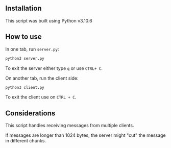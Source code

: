 ## Installation

This script was built using Python v3.10.6

## How to use
In one tab, run `server.py`:

```bash
python3 server.py
```

To exit the server either type `q` or use `CTRL+ C`.

On another tab, run the client side:

```bash
python3 client.py
```

To exit the client use on `CTRL + C`.

## Considerations

This script handles receiving messages from multiple clients.

If messages are longer than 1024 bytes, the server might "cut" the message in different chunks.